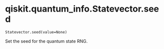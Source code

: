 # qiskit.quantum\_info.Statevector.seed

`Statevector.seed(value=None)`

Set the seed for the quantum state RNG.
